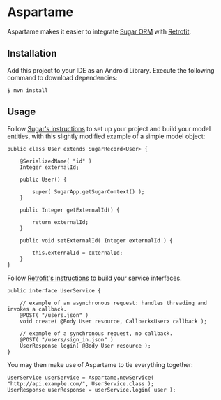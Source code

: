 # Aspartame

Aspartame makes it easier to integrate [Sugar ORM](http://satyan.github.io/sugar/) with [Retrofit](http://square.github.io/retrofit/).

## Installation

Add this project to your IDE as an Android Library. Execute the following command to download dependencies:

    $ mvn install

## Usage

Follow [Sugar's instructions](http://satyan.github.io/sugar/getting-started.html) to set up your project and build your model entities, with this slightly modified example of a simple model object:

	public class User extends SugarRecord<User> {
	
	    @SerializedName( "id" )
	    Integer externalId;
	
	    public User() {
	    	
	        super( SugarApp.getSugarContext() );
	    }
	
	    public Integer getExternalId() {
	
	        return externalId;
	    }
	
	    public void setExternalId( Integer externalId ) {
	
	        this.externalId = externalId;
	    }
	}

Follow [Retrofit's instructions](http://square.github.io/retrofit/) to build your service interfaces.

	public interface UserService {
	
	    // example of an asynchronous request: handles threading and invokes a callback.
	    @POST( "/users.json" )
	    void create( @Body User resource, Callback<User> callback );
	
	    // example of a synchronous request, no callback.
	    @POST( "/users/sign_in.json" )
	    UserResponse login( @Body User resource );
	}

You may then make use of Aspartame to tie everything together:

	UserService userService = Aspartame.newService( "http://api.example.com/", UserService.class );
	UserResponse userResponse = userService.login( user );
